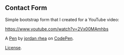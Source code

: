 Contact Form
------------
Simple bootstrap form that I created for a YouTube video:

https://www.youtube.com/watch?v=2Vx00MAmhbs

A [Pen](https://codepen.io/rheajt/pen/prGjdV) by [jordan rhea](https://codepen.io/rheajt) on [CodePen](https://codepen.io).

[License](https://codepen.io/rheajt/pen/prGjdV/license).